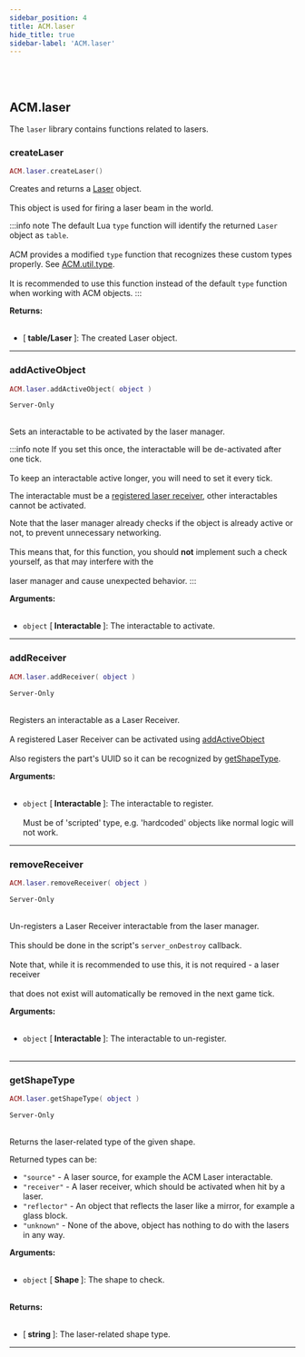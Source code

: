 ```yaml
---
sidebar_position: 4
title: ACM.laser
hide_title: true
sidebar-label: 'ACM.laser'
---
```


<br></br>

## ACM.laser

The <code>laser</code> library contains functions related to lasers.

### createLaser

```lua
ACM.laser.createLaser()
```

Creates and returns a [Laser](/ACM/Objects/laser) object. <br></br>
This object is used for firing a laser beam in the world.

:::info note
The default Lua <code>type</code> function will identify the returned <code>Laser</code> object as <code>table</code>. <br></br>
ACM provides a modified <code>type</code> function that recognizes these custom types properly. See [ACM.util.type](/ACM/Static-Functions/acm.util#type). <br></br>
It is recommended to use this function instead of the default <code>type</code> function when working with ACM objects.
:::

<strong>Returns:</strong> <br></br>

- [<strong> table/Laser </strong>]: The created Laser object.

---

### addActiveObject

```lua
ACM.laser.addActiveObject( object )
```
<code>Server-Only</code> <br></br>

Sets an interactable to be activated by the laser manager.

:::info note
If you set this once, the interactable will be de-activated after one tick. <br></br>
To keep an interactable active longer, you will need to set it every tick.

The interactable must be a [registered laser receiver](#addreceiver), other interactables cannot be activated.

Note that the laser manager already checks if the object is already active or not, to prevent unnecessary networking. <br></br>
This means that, for this function, you should <strong>not</strong> implement such a check yourself, as that may interfere with the <br></br>
laser manager and cause unexpected behavior.
:::

<strong>Arguments:</strong> <br></br>

- <code>object</code> [<strong> Interactable </strong>]: The interactable to activate.

---

### addReceiver

```lua
ACM.laser.addReceiver( object )
```
<code>Server-Only</code> <br></br>

Registers an interactable as a Laser Receiver. <br></br>
A registered Laser Receiver can be activated using [addActiveObject](#addactiveobject) <br></br>
Also registers the part's UUID so it can be recognized by [getShapeType](#getshapetype).

<strong>Arguments:</strong> <br></br>

- <code>object</code> [<strong> Interactable </strong>]: The interactable to register. <br></br>
	Must be of 'scripted' type, e.g. 'hardcoded' objects like normal logic will not work.

---

### removeReceiver

```lua
ACM.laser.removeReceiver( object )
```
<code>Server-Only</code> <br></br>

Un-registers a Laser Receiver interactable from the laser manager. <br></br>
This should be done in the script's <code>server_onDestroy</code> callback. <br></br>
Note that, while it is recommended to use this, it is not required - a laser receiver <br></br>
that does not exist will automatically be removed in the next game tick.

<strong>Arguments:</strong> <br></br>

- <code>object</code> [<strong> Interactable </strong>]: The interactable to un-register. <br></br>

---

### getShapeType

```lua
ACM.laser.getShapeType( object )
```
<code>Server-Only</code> <br></br>

Returns the laser-related type of the given shape.

Returned types can be:

- <code>"source"</code> - A laser source, for example the ACM Laser interactable.
- <code>"receiver"</code> - A laser receiver, which should be activated when hit by a laser.
- <code>"reflector"</code> - An object that reflects the laser like a mirror, for example a glass block.
- <code>"unknown"</code> - None of the above, object has nothing to do with the lasers in any way.

<strong>Arguments:</strong> <br></br>

- <code>object</code> [<strong> Shape </strong>]: The shape to check. <br></br>

<strong>Returns:</strong> <br></br>

- [<strong> string </strong>]: The laser-related shape type.

---
